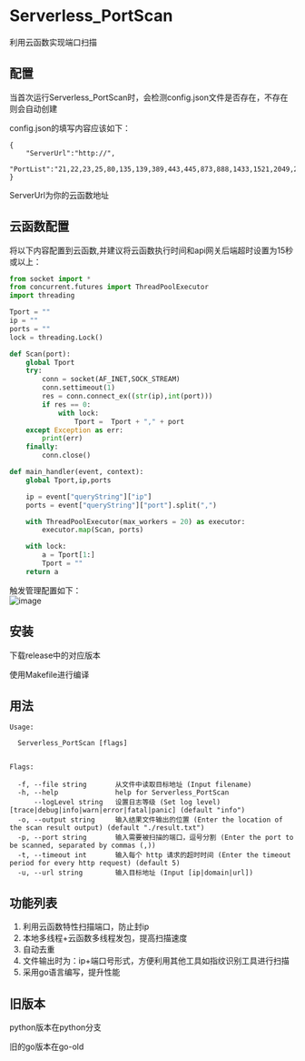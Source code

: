 # Serverless_PortScan
利用云函数实现端口扫描

## 配置
当首次运行Serverless_PortScan时，会检测config.json文件是否存在，不存在则会自动创建

config.json的填写内容应该如下：  
```
{
    "ServerUrl":"http://",
    "PortList":"21,22,23,25,80,135,139,389,443,445,873,888,1433,1521,2049,2181,2375,2379,3306,3389,3690,5432,5900,5985,5986,6379,6443,7001,8000,8061,8080,8089,8161,8500,8443,8649,8888,9080,10250,10255,11211,13389,16379,27017,27019,23791,30000,50070,63791"
}
```
ServerUrl为你的云函数地址  


## 云函数配置
将以下内容配置到云函数,并建议将云函数执行时间和api网关后端超时设置为15秒或以上：

```python
from socket import *
from concurrent.futures import ThreadPoolExecutor
import threading

Tport = ""
ip = ""
ports = ""
lock = threading.Lock()

def Scan(port):
    global Tport
    try:
        conn = socket(AF_INET,SOCK_STREAM)
        conn.settimeout(1)
        res = conn.connect_ex((str(ip),int(port)))
        if res == 0:
            with lock:
                Tport =  Tport + "," + port
    except Exception as err:
        print(err)
    finally:
        conn.close()

def main_handler(event, context):
    global Tport,ip,ports

    ip = event["queryString"]["ip"]
    ports = event["queryString"]["port"].split(",")

    with ThreadPoolExecutor(max_workers = 20) as executor:
        executor.map(Scan, ports)

    with lock:
        a = Tport[1:]
        Tport = ""
    return a
```

触发管理配置如下：  
![image](https://github.com/shadowabi/Serverless_PortScan/assets/50265741/899e0445-dd7c-4c2b-9bdd-26c248fa0eb6)


## 安装
下载release中的对应版本

使用Makefile进行编译


## 用法
```
Usage:  

  Serverless_PortScan [flags]  


Flags:  

  -f, --file string       从文件中读取目标地址 (Input filename)  
  -h, --help              help for Serverless_PortScan  
      --logLevel string   设置日志等级 (Set log level) [trace|debug|info|warn|error|fatal|panic] (default "info")  
  -o, --output string     输入结果文件输出的位置 (Enter the location of the scan result output) (default "./result.txt")  
  -p, --port string       输入需要被扫描的端口，逗号分割 (Enter the port to be scanned, separated by commas (,))  
  -t, --timeout int       输入每个 http 请求的超时时间 (Enter the timeout period for every http request) (default 5)  
  -u, --url string        输入目标地址 (Input [ip|domain|url]) 
```


## 功能列表

1. 利用云函数特性扫描端口，防止封ip
2. 本地多线程+云函数多线程发包，提高扫描速度
3. 自动去重
4. 文件输出时为：ip+端口号形式，方便利用其他工具如指纹识别工具进行扫描
5. 采用go语言编写，提升性能


## 旧版本

python版本在python分支  

旧的go版本在go-old
